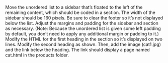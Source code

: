 Move the unordered list to a sidebar that’s floated to the left of the remaining content,
which should be coded in a section. The width of the sidebar should be 160 pixels. Be
sure to clear the footer so it’s not displayed below the list. Adjust the margins and padding for the sidebar and section as necessary. (Note: Because
the unordered list is given some left padding by default, you don’t need to apply any
additional margin or padding to it.) Modify the HTML for the first heading in the section so it’s displayed on two lines.
Modify the second heading as shown. Then, add the image (cat1.jpg) and the link below
the heading. The link should display a page named cat.html in the products folder.
